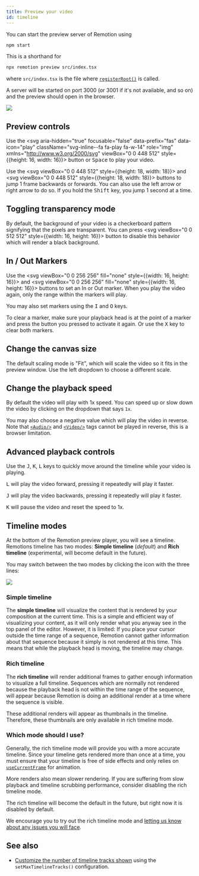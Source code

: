 ```yaml
---
title: Preview your video
id: timeline
---
```


You can start the preview server of Remotion using

```sh
npm start
```

This is a shorthand for

```bash
npx remotion preview src/index.tsx
```

where `src/index.tsx` is the file where [`registerRoot()`](/docs/register-root) is called.

A server will be started on port 3000 (or 3001 if it's not available, and so on) and the preview should open in the browser.

<img src="/img/timeline.png"></img>

## Preview controls

Use the <svg
aria-hidden="true"
focusable="false"
data-prefix="fas"
data-icon="play"
className="svg-inline--fa fa-play fa-w-14"
role="img"
xmlns="http://www.w3.org/2000/svg"
viewBox="0 0 448 512" style={{height: 16, width: 16}}><path
    fill="currentColor"
    d="M424.4 214.7L72.4 6.6C43.8-10.3 0 6.1 0 47.9V464c0 37.5 40.7 60.1 72.4 41.3l352-208c31.4-18.5 31.5-64.1 0-82.6z"
  /></svg> button or <kbd>Space</kbd> to play your video.

Use the <svg viewBox="0 0 448 512" style={{height: 18, width: 18}}><path fill="currentColor" d="M64 468V44c0-6.6 5.4-12 12-12h48c6.6 0 12 5.4 12 12v176.4l195.5-181C352.1 22.3 384 36.6 384 64v384c0 27.4-31.9 41.7-52.5 24.6L136 292.7V468c0 6.6-5.4 12-12 12H76c-6.6 0-12-5.4-12-12z" /></svg>
and <svg viewBox="0 0 448 512" style={{height: 18, width: 18}}><path fill="currentColor" d="M384 44v424c0 6.6-5.4 12-12 12h-48c-6.6 0-12-5.4-12-12V291.6l-195.5 181C95.9 489.7 64 475.4 64 448V64c0-27.4 31.9-41.7 52.5-24.6L312 219.3V44c0-6.6 5.4-12 12-12h48c6.6 0 12 5.4 12 12z" /></svg> buttons to jump 1 frame backwards or forwards. You can also use the left arrow or right arrow to do so. If you hold the <kbd>Shift</kbd> key, you jump 1 second at a time.

## Toggling transparency mode

By default, the background of your video is a checkerboard pattern signifying that the pixels are transparent. You can press <svg viewBox="0 0 512 512" style={{width: 16, height: 16}}> <path d="M480 0H32A32 32 0 0 0 0 32v448a32 32 0 0 0 32 32h448a32 32 0 0 0 32-32V32a32 32 0 0 0-32-32zm-32 256H256v192H64V256h192V64h192z"/></svg> button to disable this behavior which will render a black background.

## In / Out Markers

Use the <svg viewBox="0 0 256 256" fill="none" style={{width: 16, height: 16}}><path d="M158 25H99V230.5H158" stroke="black" strokeWidth="42" strokeLinecap="round" strokeLinejoin="round"/></svg> and <svg viewBox="0 0 256 256" fill="none" style={{width: 16, height: 16}}><path d="M98 25H157V230.5H98" stroke="black" strokeWidth="42" strokeLinecap="round" strokeLinejoin="round"/></svg> buttons to set an In or Out marker. When you play the video again, only the range within the markers will play.

You may also set markers using the <kbd>I</kbd> and <kbd>O</kbd> keys.

To clear a marker, make sure your playback head is at the point of a marker and press the button you pressed to activate it again. Or use the <kbd>X</kbd> key to clear both markers.

## Change the canvas size

The default scaling mode is "Fit", which will scale the video so it fits in the preview window. Use the left dropdown to choose a different scale.

## Change the playback speed

By default the video will play with 1x speed. You can speed up or slow down the video by clicking on the dropdown that says `1x`.

You may also choose a negative value which will play the video in reverse. Note that [`<Audio/>`](/docs/audio) and [`<Video/>`](/docs/video) tags cannot be played in reverse, this is a browser limitation.

## Advanced playback controls

Use the <kbd>J</kbd>, <kbd>K</kbd>, <kbd>L</kbd> keys to quickly move around the timeline while your video is playing.

<kbd>L</kbd> will play the video forward, pressing it repeatedly will play it faster.<br/>

<kbd>J</kbd> will play the video backwards, pressing it repeatedly will play it faster.<br/>

<kbd>K</kbd> will pause the video and reset the speed to 1x.

## Timeline modes

At the bottom of the Remotion preview player, you will see a timeline.
Remotions timeline has two modes: **Simple timeline** (_default_) and **Rich timeline** (experimental, will become default in the future).

You may switch between the two modes by clicking the icon with the three lines:

<img src="/img/timeline-toggle.png"></img>

### Simple timeline

The **simple timeline** will visualize the content that is rendered by your composition at the current time. This is a simple and efficient way of visualizing your content, as it will only render what you anyway see in the top panel of the editor. However, it is limited: If you place your cursor outside the time range of a sequence, Remotion cannot gather information about that sequence because it simply is not rendered at this time. This means that while the playback head is moving, the timeline may change.

### Rich timeline

The **rich timeline** will render additional frames to gather enough information to visualize a full timeline.
Sequences which are normally not rendered because the playback head is not within the time range of the sequence, will appear because Remotion is doing an additional render at a time where the sequence is visible.

These additional renders will appear as thumbnails in the timeline. Therefore, these thumbnails are only available in rich timeline mode.

### Which mode should I use?

Generally, the rich timeline mode will provide you with a more accurate timeline. Since your timeline gets rendered more than once at a time, you must ensure that your timeline is free of side effects and only relies on [`useCurrentFrame`](/docs/use-current-frame) for animation.

More renders also mean slower rendering. If you are suffering from slow playback and timeline scrubbing performance, consider disabling the rich timeline mode.

The rich timeline will become the default in the future, but right now it is disabled by default.

We encourage you to try out the rich timeline mode and [letting us know about any issues you will face](https://github.com/remotion-dev/remotion/issues/new).

## See also

- [Customize the number of timeline tracks shown](/docs/config#setmaxtimelinetracks) using the `setMaxTimelineTracks()` configuration.
